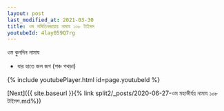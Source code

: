 ```yaml
---
layout: post
last_modified_at: 2021-03-30
title: ওম সমিতিনজায়ায় নামায ১০৮ টাইমস
youtubeId: 4lay059Q7rg
---
```

 
 
 ওম কুনদিন নামায  
 
 -  যার হাতে জল জগ (পঞ্চ পথড়া) 
 
  
 
  
 
 
 
 
 
 


{% include youtubePlayer.html id=page.youtubeId %}
 
[Next]({{ site.baseurl }}{% link  split2/_posts/2020-06-27-ওম মহাভীর্যয় নামায ১০৮ টাইমস.md%})
 
